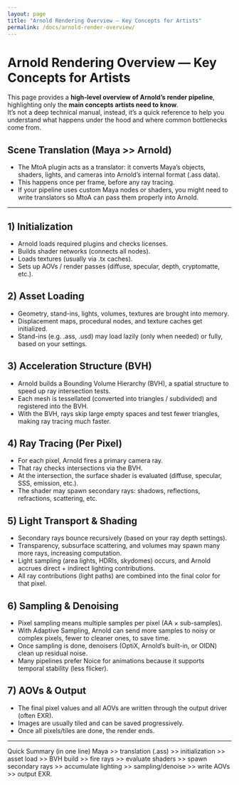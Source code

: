 ```yaml
---
layout: page
title: "Arnold Rendering Overview — Key Concepts for Artists"
permalink: /docs/arnold-render-overview/
---
```


# Arnold Rendering Overview — Key Concepts for Artists

This page provides a **high-level overview of Arnold’s render pipeline**, highlighting only the **main concepts artists need to know**.  
It’s not a deep technical manual, instead, it’s a quick reference to help you understand what happens under the hood and where common bottlenecks come from.


## Scene Translation (Maya >> Arnold)
* The MtoA plugin acts as a translator: it converts Maya’s objects, shaders, lights, and cameras into Arnold’s internal format (.ass data).
* This happens once per frame, before any ray tracing.
* If your pipeline uses custom Maya nodes or shaders, you might need to write translators so MtoA can pass them properly into Arnold.

---

## 1)  Initialization
* Arnold loads required plugins and checks licenses.
* Builds shader networks (connects all nodes).
* Loads textures (usually via .tx caches).
* Sets up AOVs / render passes (diffuse, specular, depth, cryptomatte, etc.).

## 2)  Asset Loading
* Geometry, stand-ins, lights, volumes, textures are brought into memory.
* Displacement maps, procedural nodes, and texture caches get initialized.
* Stand-ins (e.g. .ass, .usd) may load lazily (only when needed) or fully, based on your settings.

## 3)  Acceleration Structure (BVH)
* Arnold builds a Bounding Volume Hierarchy (BVH), a spatial structure to speed up ray intersection tests.
* Each mesh is tessellated (converted into triangles / subdivided) and registered into the BVH.
* With the BVH, rays skip large empty spaces and test fewer triangles, making ray tracing much faster.


## 4)  Ray Tracing (Per Pixel)
* For each pixel, Arnold fires a primary camera ray.
* That ray checks intersections via the BVH.
* At the intersection, the surface shader is evaluated (diffuse, specular, SSS, emission, etc.).
* The shader may spawn secondary rays: shadows, reflections, refractions, scattering, etc.


## 5)  Light Transport & Shading
* Secondary rays bounce recursively (based on your ray depth settings).
* Transparency, subsurface scattering, and volumes may spawn many more rays, increasing computation.
* Light sampling (area lights, HDRIs, skydomes) occurs, and Arnold accrues direct + indirect lighting contributions.
* All ray contributions (light paths) are combined into the final color for that pixel.


## 6)  Sampling & Denoising
* Pixel sampling means multiple samples per pixel (AA × sub-samples).
* With Adaptive Sampling, Arnold can send more samples to noisy or complex pixels, fewer to cleaner ones, to save time.
* Once sampling is done, denoisers (OptiX, Arnold’s built-in, or OIDN) clean up residual noise.
* Many pipelines prefer Noice for animations because it supports temporal stability (less flicker).


## 7)  AOVs & Output
* The final pixel values and all AOVs are written through the output driver (often EXR).
* Images are usually tiled and can be saved progressively.
* Once all pixels/tiles are done, the render ends.

---

Quick Summary (in one line)
Maya >> translation (.ass) >> initialization >> asset load >> BVH build >> fire rays >> evaluate shaders >> spawn secondary rays >> accumulate lighting >> sampling/denoise >> write AOVs >> output EXR.
